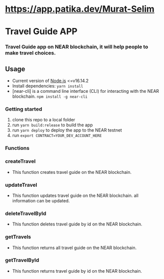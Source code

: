 # https://app.patika.dev/Murat-Selim

# Travel Guide APP

### Travel Guide app on NEAR blockchain, it will help people to make travel choices.

## Usage

- Current version of [Node.js](https://nodejs.org/) <=v16.14.2
- Install dependencies: `yarn install`
- [near-cli] is a command line interface (CLI) for interacting with the NEAR blockchain. 
```npm install -g near-cli``` 

### Getting started

1. clone this repo to a local folder
2. run `yarn build:release` to build the app
3. run `yarn deploy` to deploy the app to the NEAR testnet
4. run `export CONTRACT=YOUR_DEV_ACCOUNT_HERE` 

### Functions

### **createTravel**<br>

* This function creates travel guide on the NEAR blockchain.

### **updateTravel**<br>

* This function updates travel guide on the NEAR blockchain. all information can be updated.

### **deleteTravelById**<br>

* This function deletes travel guide by id on the NEAR blockchain.


### **getTravels**<br>

* This function returns all travel guide on the NEAR blockchain.

### **getTravelById**<br>

* This function returns travel guide by id on the NEAR blockchain.
